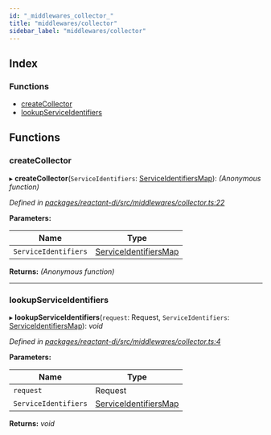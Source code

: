 ```yaml
---
id: "_middlewares_collector_"
title: "middlewares/collector"
sidebar_label: "middlewares/collector"
---
```


## Index

### Functions

* [createCollector](_middlewares_collector_.md#createcollector)
* [lookupServiceIdentifiers](_middlewares_collector_.md#lookupserviceidentifiers)

## Functions

###  createCollector

▸ **createCollector**(`ServiceIdentifiers`: [ServiceIdentifiersMap](_interfaces_.md#serviceidentifiersmap)): *(Anonymous function)*

*Defined in [packages/reactant-di/src/middlewares/collector.ts:22](https://github.com/unadlib/reactant/blob/d788abc9/packages/reactant-di/src/middlewares/collector.ts#L22)*

**Parameters:**

Name | Type |
------ | ------ |
`ServiceIdentifiers` | [ServiceIdentifiersMap](_interfaces_.md#serviceidentifiersmap) |

**Returns:** *(Anonymous function)*

___

###  lookupServiceIdentifiers

▸ **lookupServiceIdentifiers**(`request`: Request, `ServiceIdentifiers`: [ServiceIdentifiersMap](_interfaces_.md#serviceidentifiersmap)): *void*

*Defined in [packages/reactant-di/src/middlewares/collector.ts:4](https://github.com/unadlib/reactant/blob/d788abc9/packages/reactant-di/src/middlewares/collector.ts#L4)*

**Parameters:**

Name | Type |
------ | ------ |
`request` | Request |
`ServiceIdentifiers` | [ServiceIdentifiersMap](_interfaces_.md#serviceidentifiersmap) |

**Returns:** *void*
